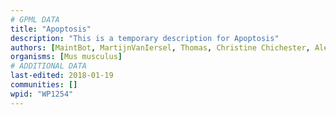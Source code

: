 ```yaml
---
# GPML DATA
title: "Apoptosis"
description: "This is a temporary description for Apoptosis"
authors: [MaintBot, MartijnVanIersel, Thomas, Christine Chichester, AlexanderPico, Mkutmon]
organisms: [Mus musculus]
# ADDITIONAL DATA
last-edited: 2018-01-19
communities: []
wpid: "WP1254"
---
```

